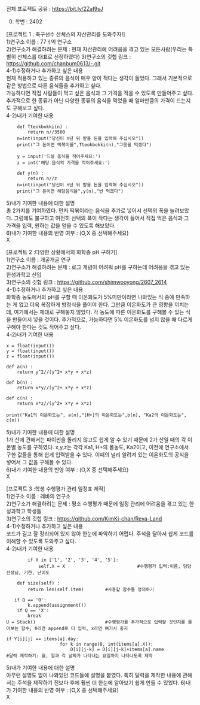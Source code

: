 전체 프로젝트 공유 : https://bit.ly/2ZaI9sJ

0. 학번 : 2402

[프로젝트 1 : 축구선수 산체스의 자산관리를 도와주자!]  
1)연구소 이름 : 77ㅓ억 연구소  
2)연구소가 해결하려는 문제 : 현재 자산관리에 어려움을 겪고 있는 모든사람(우리는 특별히 산체스를 대표로 선정하였다)
3)연구소의 깃헙 링크 : https://github.com/chanbum0613/-.git  
4-1)수정하거나 추가하고 싶은 내용  
현재 적용하고 있는 종류의 음식이 매우 양이 적다는 생각이 들었다. 그래서 기본적으로 같은 방법으로 다른 음식들을 추가하고 싶다.   
가능하다면 직접 사람들이 먹고 싶은 음식과 그 가격을 적을 수 있도록 만들어주고 싶다. 추가적으로 한 종류가 아닌 다양한 종류의 음식을 먹었을 때 얼마만큼의 가격이 드는지도 구해보고 싶다.  
4-2)내가 기여한 내용
```
    def Tteokbokki(n) :
        return n//3500
    n=int(input("당신이 n년 뒤 받을 돈을 입력해 주십시오"))
    print("그 돈이면 떡볶이를",Tteokbokki(n),"그릇을 먹겠다")

    y = input('드실 음식을 적어주세요:')
    z = int('해당 음식의 가격을 적어주세요:')

    def y(n) :
        return n//z
    n=int(input("당신이 n년 뒤 받을 돈을 입력해 주십시오"))
    print("그 돈이면 해당음식을",y(n),"번 먹겠다")
```  
5)내가 기여한 내용에 대한 설명  
총 2가지를 기여하였다. 먼저 떡볶이라는 음식을 추가로 넣어서 선택의 폭을 늘려보았다. 그럼에도 불구하고 여전히 선택의 폭이 작다는 생각이 들어서 직접 먹은 음식과 그 가격을 입력, 원하는 값을 얻을 수 있도록 해보았다.  
6)내가 기여한 내용의 반영 여부 : (O,X 중 선택해주세요)  
X  
  
[프로젝트 2 :다양한 상황에서의 화학종 pH 구하기]  
1)연구소 이름 : 개굴개굴 연구  
2)연구소가 해결하려는 문제 : 로그 개념이 어려워 pH를 구하는데 어려움을 겪고 있는 한성과학고 신입  
3)연구소의 깃헙 링크 : https://github.com/shimwooyong/2607_2614  
4-1)수정하거나 추가하고 싶은 내용  
화학종 농도에서의 pH를 구할 때 이온화도가 5%미만이라면 나와있는 식 중에 만족하는 게 없고 더욱 복잡하게 방정식을 풀어야 한다. 그만큼 이온화도가 큰 영향을 끼치는데, 여기에서는 제대로 구해놓지 않았다. 각 농도에 따른 이온화도를 구해볼 수 있는 식을 만들어서 넣을 것이다. 추가적으로, 가능하다면 5% 이온화도를 넘지 않을 때 다르게 구해야 한다는 것도 적어주고 싶다.  
4-2)내가 기여한 내용  
```import math
x = float(input())
y = float(input())
z = float(input())

def a(n) :
    return y^2//(y^2+ x*y + x*z)

def b(n) :
    return x*y//(y^2+ x*y + x*z)

def c(n) :
    return x*z//(y^2+ x*y + x*z)

print("Ka1의 이온화도는", a(n),"[H+]의 이온화도는",b(n), "Ka2의 이온화도는", c(n))
```  
5)내가 기여한 내용에 대한 설명  
1가 산에 관해서는 파이썬을 돌리지 않고도 쉽게 알 수 있기 때문에 2가 산일 때의 각 이온별 농도를 구하였다. x,y,z는 각각 Ka1, H+의 몰농도, Ka2이고, 이전에 연구소에서 구한 값들을 통해 쉽게 입력받을 수 있다. 이때의 널리 알려져 있는 이온화도의 공식을 넣어서 그 값을 구해볼 수 있다.   
6)내가 기여한 내용의 반영 여부 : (O,X 중 선택해주세요)  
X  
  
[프로젝트 3 :학생 수행평가 관리 일정표 제작]  
1)연구소 이름 : 레바의 연구소  
2)연구소가 해결하려는 문제 : 평소 수행평가 때문에 일정 관리에 어려움을 겪고 있는 한성과학고 학생들  
3)연구소의 깃헙 링크 : https://github.com/KimKi-chan/Reva-Land  
4-1)수정하거나 추가하고 싶은 내용  
코드가 길고 잘 정리되어 있지 않아 한눈에 파악하기 어렵다. 주석을 달아서 쉽게 코드를 이해할 수 있도록 도와주고 싶다.     
4-2)내가 기여한 내용
``` self.day = int(day)
        if X in ['1', '2', '3', '4', '5']:
            self.X = X                           #수행평가 입력:이름, 담당선생님, 기한, 난이도    
         
    def size(self) :
        return len(self.item)        #사용할 함수들 정의하기
        
   if Q == 'O':
        k.append(assignment())
    if Q == 'X':
        break
U = Stack()                          #수행평가를 추가적으로 입력할 것인지를 물어보는 함수; 0리면 append로 더 입력, x라면 여기서 중지

if Y[i][j] == items[a].day:
                    for k in range(0, int(items[a].X)):
                        D[i][j-k] = D[i][j-k]+items[a].name           #달력 제작하기: 월, 일과 각 날짜가 나타내는 요일까지 나타나도록 제작
```
5)내가 기여한 내용에 대한 설명  
아무런 설명도 없이 나와있던 코드들에 설명을 붙였다. 특히 달력을 제작한 내용에 관해서는 주석을 제작하기 전보다 후에 훨씬 더 한눈에 알아보기 쉽게 만들 수 있었다.
6)내가 기여한 내용의 반영 여부 : (O,X 중 선택해주세요)  
X  

